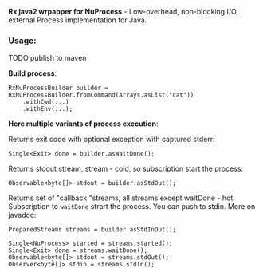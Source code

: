 **Rx java2 wrpapper for NuProcess** - Low-overhead, non-blocking I/O, external Process implementation for Java.

### Usage:

TODO publish to maven

**Build process**:

	RxNuProcessBuilder builder = RxNuProcessBuilder.fromCommand(Arrays.asList("cat"))
		.withCwd(...)
		.withEnv(...);
		

**Here multiple variants of process execution**:

Returns exit code with optional exception with captured stderr:

	Single<Exit> done = builder.asWaitDone();

Returns stdout stream, stream - cold, so subscription start the process:	

	Observable<byte[]> stdout = builder.asStdOut();
	
Returns set of "callback "streams, all streams except waitDone - hot. Subscription to `waitDone`	strart the process. You can push to stdin. More on javadoc:

	PreparedStreams streams = builder.asStdInOut();

	Single<NuProcess> started = streams.started();
	Single<Exit> done = streams.waitDone();
	Observable<byte[]> stdout = streams.stdOut();
	Observer<byte[]> stdin = streams.stdIn();
